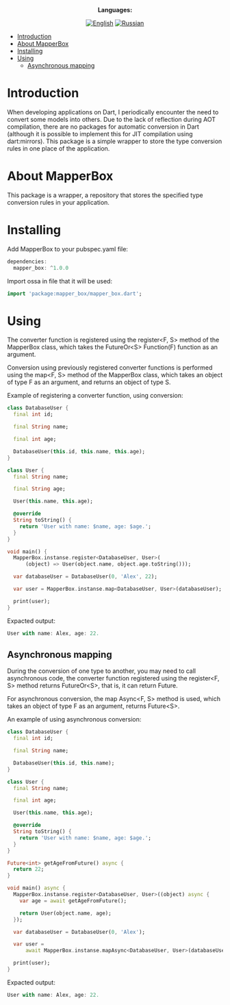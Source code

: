 </div>

<div align="center">

**Languages:**
  
[![English](https://img.shields.io/badge/Language-English-blue?style=?style=flat-square)](README.md)
[![Russian](https://img.shields.io/badge/Language-Russian-blue?style=?style=flat-square)](README.ru.md)

</div>

- [Introduction](#introduction)
- [About MapperBox](#about-mapperbox)
- [Installing](#installing)
- [Using](#using)
  - [Asynchronous mapping](#asynchronous-mapping)

# Introduction

When developing applications on Dart, I periodically encounter the need to convert some models into others. Due to the lack of reflection during AOT compilation, there are no packages for automatic conversion in Dart (although it is possible to implement this for JIT compilation using dart:mirrors). This package is a simple wrapper to store the type conversion rules in one place of the application.

# About MapperBox

This package is a wrapper, a repository that stores the specified type conversion rules in your application.

# Installing

Add MapperBox to your pubspec.yaml file:

```dart
dependencies:
  mapper_box: ^1.0.0
```

Import ossa in file that it will be used:

```dart
import 'package:mapper_box/mapper_box.dart';
```

# Using

The converter function is registered using the register&lt;F, S&gt; method of the MapperBox class, which takes the FutureOr&lt;S&gt; Function(F) function as an argument.

Conversion using previously registered converter functions is performed using the map&lt;F, S&gt; method of the MapperBox class, which takes an object of type F as an argument, and returns an object of type S.

Example of registering a converter function, using conversion:

```dart
class DatabaseUser {
  final int id;

  final String name;

  final int age;

  DatabaseUser(this.id, this.name, this.age);
}

class User {
  final String name;

  final String age;

  User(this.name, this.age);

  @override
  String toString() {
    return 'User with name: $name, age: $age.';
  }
}

void main() {
  MapperBox.instanse.register<DatabaseUser, User>(
      (object) => User(object.name, object.age.toString()));

  var databaseUser = DatabaseUser(0, 'Alex', 22);

  var user = MapperBox.instanse.map<DatabaseUser, User>(databaseUser);

  print(user);
}
```

Expacted output:

```dart
User with name: Alex, age: 22.
```

## Asynchronous mapping

During the conversion of one type to another, you may need to call asynchronous code, the converter function registered using the register&lt;F, S&gt; method returns FutureOr&lt;S&gt;, that is, it can return Future.

For asynchronous conversion, the map Async&lt;F, S&gt; method is used, which takes an object of type F as an argument, returns Future&lt;S&gt;.

An example of using asynchronous conversion:

```dart
class DatabaseUser {
  final int id;

  final String name;

  DatabaseUser(this.id, this.name);
}

class User {
  final String name;

  final int age;

  User(this.name, this.age);

  @override
  String toString() {
    return 'User with name: $name, age: $age.';
  }
}

Future<int> getAgeFromFuture() async {
  return 22;
}

void main() async {
  MapperBox.instanse.register<DatabaseUser, User>((object) async {
    var age = await getAgeFromFuture();

    return User(object.name, age);
  });

  var databaseUser = DatabaseUser(0, 'Alex');

  var user =
      await MapperBox.instanse.mapAsync<DatabaseUser, User>(databaseUser);

  print(user);
}
```

Expacted output:

```dart
User with name: Alex, age: 22.
```
